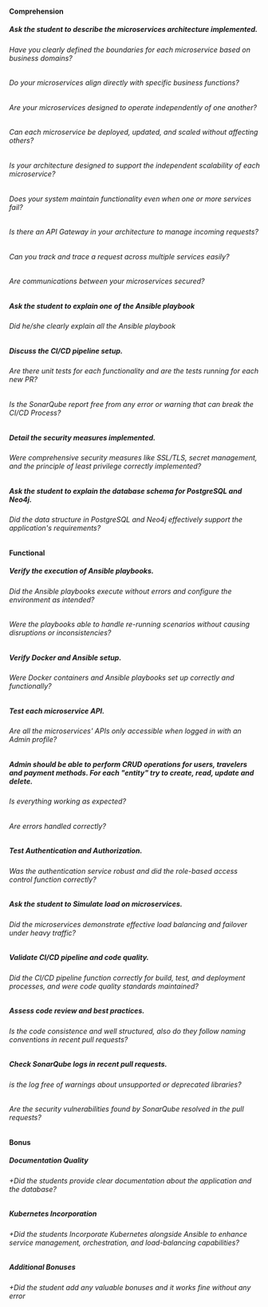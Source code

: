 
#### Comprehension

##### Ask the student to describe the microservices architecture implemented.

###### Have you clearly defined the boundaries for each microservice based on business domains?

###### Do your microservices align directly with specific business functions?

###### Are your microservices designed to operate independently of one another?

###### Can each microservice be deployed, updated, and scaled without affecting others?

###### Is your architecture designed to support the independent scalability of each microservice?

###### Does your system maintain functionality even when one or more services fail?

###### Is there an API Gateway in your architecture to manage incoming requests?

###### Can you track and trace a request across multiple services easily?

###### Are communications between your microservices secured?

##### Ask the student to explain one of the Ansible playbook

###### Did he/she clearly explain all the Ansible playbook

##### Discuss the CI/CD pipeline setup.

###### Are there unit tests for each functionality and are the tests running for each new PR?

###### Is the SonarQube report free from any error or warning that can break the CI/CD Process?

##### Detail the security measures implemented.

###### Were comprehensive security measures like SSL/TLS, secret management, and the principle of least privilege correctly implemented?

##### Ask the student to explain the database schema for PostgreSQL and Neo4j.

###### Did the data structure in PostgreSQL and Neo4j effectively support the application's requirements?

#### Functional

##### Verify the execution of Ansible playbooks.

###### Did the Ansible playbooks execute without errors and configure the environment as intended?

###### Were the playbooks able to handle re-running scenarios without causing disruptions or inconsistencies?

##### Verify Docker and Ansible setup.

###### Were Docker containers and Ansible playbooks set up correctly and functionally?

##### Test each microservice API.

###### Are all the microservices' APIs only accessible when logged in with an Admin profile?

##### Admin should be able to perform CRUD operations for users, travelers and payment methods. For each "entity" try to create, read, update and delete.

###### Is everything working as expected?

###### Are errors handled correctly?

##### Test Authentication and Authorization.

###### Was the authentication service robust and did the role-based access control function correctly?

##### Ask the student to Simulate load on microservices.

###### Did the microservices demonstrate effective load balancing and failover under heavy traffic?

##### Validate CI/CD pipeline and code quality.

###### Did the CI/CD pipeline function correctly for build, test, and deployment processes, and were code quality standards maintained?

##### Assess code review and best practices.

###### Is the code consistence and well structured, also do they follow naming conventions in recent pull requests?

##### Check SonarQube logs in recent pull requests.

###### is the log free of warnings about unsupported or deprecated libraries?

###### Are the security vulnerabilities found by SonarQube resolved in the pull requests?

#### Bonus

##### Documentation Quality

###### +Did the students provide clear documentation about the application and the database?

##### Kubernetes Incorporation

###### +Did the students Incorporate Kubernetes alongside Ansible to enhance service management, orchestration, and load-balancing capabilities?

##### Additional Bonuses

###### +Did the student add any valuable bonuses and it works fine without any error 